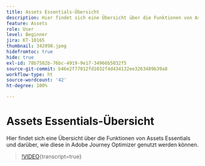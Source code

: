 ```yaml
---
title: Assets Essentials-Übersicht
description: Hier findet sich eine Übersicht über die Funktionen von Assets Essentials und darüber, wie diese in Adobe Journey Optimizer genutzt werden können.
feature: Assets
role: User
level: Beginner
jira: KT-10165
thumbnail: 342098.jpeg
hidefromtoc: true
hide: true
exl-id: 78b7582b-76bc-4919-9e17-34966b5032f5
source-git-commit: b46e2f77012fd1032f4d434132ee3263489b39a8
workflow-type: ht
source-wordcount: '42'
ht-degree: 100%

---
```


# Assets Essentials-Übersicht

Hier findet sich eine Übersicht über die Funktionen von Assets Essentials und darüber, wie diese in Adobe Journey Optimizer genutzt werden können.

>[!VIDEO](https://video.tv.adobe.com/v/342098?quality=12&learn=on){transcript=true}
